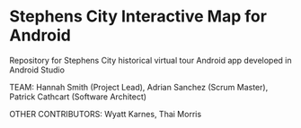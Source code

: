 # Stephens City Interactive Map for Android
Repository for Stephens City historical virtual tour Android app developed in Android Studio

TEAM:
Hannah Smith (Project Lead),
Adrian Sanchez (Scrum Master),
Patrick Cathcart (Software Architect)

OTHER CONTRIBUTORS:
Wyatt Karnes, Thai Morris
